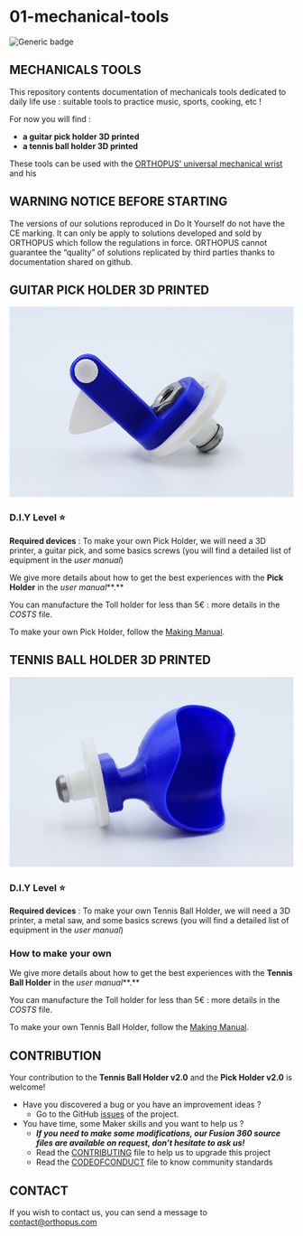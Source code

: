 # 01-mechanical-tools

![Generic badge](https://img.shields.io/badge/CE_Mark-NO-critical.svg)

## MECHANICALS TOOLS

This repository contents documentation of mechanicals tools dedicated to daily life use : suitable tools to practice music, sports, cooking, etc !

For now you will find : 

- **a guitar pick holder 3D printed**
- **a tennis ball holder 3D printed** 

These tools can be used with the [ORTHOPUS' universal mechanical wrist](https://github.com/orthopus/01-wrist) and his 



## WARNING NOTICE BEFORE STARTING

The versions of our solutions reproduced in Do It Yourself do not have the CE marking. It can only be apply to solutions developed and sold by ORTHOPUS which follow the regulations in force.
ORTHOPUS cannot guarantee the “quality” of solutions replicated by third parties thanks to documentation shared on github.



## GUITAR PICK HOLDER 3D PRINTED

![Pick-holder_ORTHOPUS_3Dprinted](https://github.com/orthopus/01-mechanicals-tools/blob/main/assets/Pick-holder_ORTHOPUS_3Dprinted.JPG)

### D.I.Y Level **⭐**


**Required devices** : To make your own Pick Holder, we will need a 3D printer, a guitar pick, and some basics screws (you will find a detailed list of equipment in the *user manual*)

We give more details about how to get the best experiences with the **Pick Holder** in the *user manual***.**

You can manufacture the Toll holder for less than 5€ : more details in the *COSTS* file.

To make your own Pick Holder, follow the [Making Manual](https://github.com/orthopus/01-mechanicals-tools/blob/main/docs/PickHolder_making-manual.md).



## TENNIS BALL HOLDER 3D PRINTED

![Tennis-Ball-Holder_ORTHOPUS_3Dprinted](https://github.com/orthopus/01-mechanicals-tools/blob/main/assets/Tennis-Ball-Holder_ORTHOPUS_3Dprinted.JPG)

### D.I.Y Level **⭐**

**Required devices** : To make your own Tennis Ball Holder, we will need a 3D printer, a metal saw, and some basics screws (you will find a detailed list of equipment in the *user manual*)

### How to make your own 

We give more details about how to get the best experiences with the **Tennis Ball Holder** in the *user manual***.**

You can manufacture the Toll holder for less than 5€ : more details in the *COSTS* file.

To make your own Tennis Ball Holder, follow the [Making Manual](https://github.com/orthopus/01-mechanicals-tools/blob/main/docs/PickHolder_making-manual.md).


## CONTRIBUTION

Your contribution to the **Tennis Ball Holder v2.0** and the **Pick Holder v2.0** is welcome!

* Have you discovered a bug or you have an improvement ideas ?
  * Go to the GitHub [issues](https://github.com/orthopus/01-mechanicals-tools/issues) of the project.
* You have time, some Maker skills and you want to help us ?
  * ***If you need to make some modifications, our Fusion 360 source files are available on request, don’t hesitate to ask us!***
  * Read the [CONTRIBUTING](CONTRIBUTING‧md) file to help us to upgrade this project
  * Read the [CODEOFCONDUCT](CODEOFCONDUCT‧md) file to know community standards



## CONTACT

If you wish to contact us, you can send a message to contact@orthopus.com
